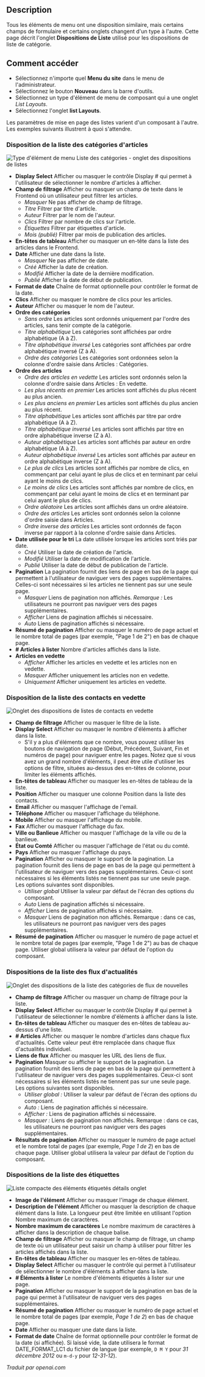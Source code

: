 <!-- Filename: Help6.x:Menu_Item_List_Layouts  / Display title: Dispositions de la liste des éléments du menu  -->

## Description

Tous les éléments de menu ont une disposition similaire, mais certains champs de formulaire et certains onglets changent d'un type à l'autre. Cette page décrit l'onglet **Dispositions de Liste** utilisé pour les dispositions de liste de catégorie.

## Comment accéder

* Sélectionnez n'importe quel **Menu du site** dans le menu de l'administrateur.
* Sélectionnez le bouton **Nouveau** dans la barre d'outils.
* Sélectionnez un type d'élément de menu de composant qui a une onglet *List Layouts*.
* Sélectionnez l'onglet **list Layouts**.

Les paramètres de mise en page des listes varient d'un composant à l'autre. Les exemples suivants illustrent à quoi s'attendre.

### Disposition de la liste des catégories d'articles

![Type d'élément de menu Liste des catégories - onglet des dispositions de listes](../../../fr/images/menu-items/articles-category-list-list-layouts-tab.png)

- **Display Select** Afficher ou masquer le contrôle Display \# qui permet à l'utilisateur de sélectionner le nombre d'articles à afficher.
- **Champ de filtrage** Afficher ou masquer un champ de texte dans le Frontend où un utilisateur peut filtrer les articles.
  - *Masquer* Ne pas afficher de champ de filtrage.
  - *Titre* Filtrer par titre d'article.
  - *Auteur* Filtrer par le nom de l'auteur.
  - *Clics* Filtrer par nombre de clics sur l'article.
  - *Étiquettes* Filtrer par étiquettes d'article.
  - *Mois (publié)* Filtrer par mois de publication des articles.
- **En-têtes de tableau** Afficher ou masquer un en-tête dans la liste des articles dans le Frontend.
- **Date** Afficher une date dans la liste.
  - *Masquer* Ne pas afficher de date.
  - *Créé* Afficher la date de création.
  - *Modifié* Afficher la date de la dernière modification.
  - *Publié* Afficher la date de début de publication.
- **Format de date** Chaîne de format optionnelle pour contrôler le format de la date.
- **Clics** Afficher ou masquer le nombre de clics pour les articles.
- **Auteur** Afficher ou masquer le nom de l'auteur.
- **Ordre des catégories**
  - *Sans ordre* Les articles sont ordonnés uniquement par l'ordre des articles, sans tenir compte de la catégorie.
  - *Titre alphabétique* Les catégories sont affichées par ordre alphabétique (A à Z).
  - *Titre alphabétique inversé* Les catégories sont affichées par ordre alphabétique inversé (Z à A).
  - *Ordre des catégories* Les catégories sont ordonnées selon la colonne d'ordre saisie dans Articles : Catégories.
- **Ordre des articles**
  - *Ordre des articles en vedette* Les articles sont ordonnés selon la colonne d'ordre saisie dans Articles : En vedette.
  - *Les plus récents en premier* Les articles sont affichés du plus récent au plus ancien.
  - *Les plus anciens en premier* Les articles sont affichés du plus ancien au plus récent.
  - *Titre alphabétique* Les articles sont affichés par titre par ordre alphabétique (A à Z).
  - *Titre alphabétique inversé* Les articles sont affichés par titre en ordre alphabétique inverse (Z à A).
  - *Auteur alphabétique* Les articles sont affichés par auteur en ordre alphabétique (A à Z).
  - *Auteur alphabétique inversé* Les articles sont affichés par auteur en ordre alphabétique inverse (Z à A).
  - *Le plus de clics* Les articles sont affichés par nombre de clics, en commençant par celui ayant le plus de clics et en terminant par celui ayant le moins de clics.
  - *Le moins de clics* Les articles sont affichés par nombre de clics, en commençant par celui ayant le moins de clics et en terminant par celui ayant le plus de clics.
  - *Ordre aléatoire* Les articles sont affichés dans un ordre aléatoire.
  - *Ordre des articles* Les articles sont ordonnés selon la colonne d'ordre saisie dans Articles.
  - *Ordre inverse des articles* Les articles sont ordonnés de façon inverse par rapport à la colonne d'ordre saisie dans Articles.
- **Date utilisée pour le tri** La date utilisée lorsque les articles sont triés par date.
  - *Créé* Utiliser la date de création de l'article.
  - *Modifié* Utiliser la date de modification de l'article.
  - *Publié* Utiliser la date de début de publication de l'article.
- **Pagination** La pagination fournit des liens de page en bas de la page qui permettent à l'utilisateur de naviguer vers des pages supplémentaires. Celles-ci sont nécessaires si les articles ne tiennent pas sur une seule page.
  - *Masquer* Liens de pagination non affichés. *Remarque :* Les utilisateurs ne pourront pas naviguer vers des pages supplémentaires.
  - *Afficher* Liens de pagination affichés si nécessaire.
  - *Auto* Liens de pagination affichés si nécessaire.
- **Résumé de pagination** Afficher ou masquer le numéro de page actuel et le nombre total de pages (par exemple, "Page 1 de 2") en bas de chaque page.
- **\# Articles à lister** Nombre d'articles affichés dans la liste.
- **Articles en vedette**
  - *Afficher* Afficher les articles en vedette et les articles non en vedette.
  - *Masquer* Afficher uniquement les articles non en vedette.
  - *Uniquement* Afficher uniquement les articles en vedette.

### Disposition de la liste des contacts en vedette

![Onglet des dispositions de listes de contacts en vedette](../../../fr/images/menu-items/contacts-featured-contacts-list-layouts-tab.png)

- **Champ de filtrage** Afficher ou masquer le filtre de la liste.
- **Display Select** Afficher ou masquer le nombre d'éléments à afficher dans la liste.
  - S'il y a plus d'éléments que ce nombre, vous pouvez utiliser les boutons de navigation de page (Début, Précédent, Suivant, Fin et numéros de page) pour naviguer entre les pages. Notez que si vous avez un grand nombre d'éléments, il peut être utile d'utiliser les options de filtre, situées au-dessus des en-têtes de colonne, pour limiter les éléments affichés.
- **En-têtes de tableau** Afficher ou masquer les en-têtes de tableau de la liste.
- **Position** Afficher ou masquer une colonne Position dans la liste des contacts.
- **Email** Afficher ou masquer l'affichage de l'email.
- **Téléphone** Afficher ou masquer l'affichage du téléphone.
- **Mobile** Afficher ou masquer l'affichage du mobile.
- **Fax** Afficher ou masquer l'affichage du fax.
- **Ville ou Banlieue** Afficher ou masquer l'affichage de la ville ou de la banlieue.
- **État ou Comté** Afficher ou masquer l'affichage de l'état ou du comté.
- **Pays** Afficher ou masquer l'affichage du pays.
- **Pagination** Afficher ou masquer le support de la pagination. La pagination fournit des liens de page en bas de la page qui permettent à l'utilisateur de naviguer vers des pages supplémentaires. Ceux-ci sont nécessaires si les éléments listés ne tiennent pas sur une seule page.
  Les options suivantes sont disponibles.
  - *Utiliser global* Utiliser la valeur par défaut de l'écran des options du composant.
  - *Auto* Liens de pagination affichés si nécessaire.
  - *Afficher* Liens de pagination affichés si nécessaire.
  - *Masquer* Liens de pagination non affichés. Remarque : dans ce cas, les utilisateurs ne pourront pas naviguer vers des pages supplémentaires.
- **Résumé de pagination** Afficher ou masquer le numéro de page actuel et le nombre total de pages (par exemple, "Page 1 de 2") au bas de chaque page. Utiliser global utilisera la valeur par défaut de l'option du composant.

### Dispositions de la liste des flux d'actualités

![Onglet des dispositions de la liste des catégories de flux de nouvelles](../../../fr/images/menu-items/news-feeds-list-all-categories-tree-list-layouts-tab.png)

- **Champ de filtrage** Afficher ou masquer un champ de filtrage pour la liste.
- **Display Select** Afficher ou masquer le contrôle Display \# qui permet à l'utilisateur de sélectionner le nombre d'éléments à afficher dans la liste.
- **En-têtes de tableau** Afficher ou masquer des en-têtes de tableau au-dessus d'une liste.
- **\# Articles** Afficher ou masquer le nombre d'articles dans chaque flux d'actualités. Cette valeur peut être remplacée dans chaque flux d'actualités individuel.
- **Liens de flux** Afficher ou masquer les URL des liens de flux.
- **Pagination** Masquer ou afficher le support de la pagination. La pagination fournit des liens de page en bas de la page qui permettent à l'utilisateur de naviguer vers des pages supplémentaires. Ceux-ci sont nécessaires si les éléments listés ne tiennent pas sur une seule page.
	Les options suivantes sont disponibles.
	- *Utiliser global :* Utiliser la valeur par défaut de l'écran des options du composant.
	- *Auto :* Liens de pagination affichés si nécessaire.
	- *Afficher :* Liens de pagination affichés si nécessaire.
	- *Masquer :* Liens de pagination non affichés. Remarque : dans ce cas, les utilisateurs ne pourront pas naviguer vers des pages supplémentaires.
- **Résultats de pagination** Afficher ou masquer le numéro de page actuel et le nombre total de pages (par exemple, *Page 1 de 2*) en bas de chaque page. Utiliser global utilisera la valeur par défaut de l'option du composant.

### Dispositions de la liste des étiquettes

![Liste compacte des éléments étiquetés détails onglet](../../../fr/images/menu-items/tags-compact-list-of-tagged-items-list-layouts-tab.png)

- **Image de l'élément** Afficher ou masquer l'image de chaque élément.
- **Description de l'élément** Afficher ou masquer la description de chaque élément dans la liste. La longueur peut être limitée en utilisant l'option Nombre maximum de caractères.
- **Nombre maximum de caractères** Le nombre maximum de caractères à afficher dans la description de chaque balise.
- **Champ de filtrage** Afficher ou masquer le champ de filtrage, un champ de texte où un utilisateur peut saisir un champ à utiliser pour filtrer les articles affichés dans la liste.
- **En-têtes de tableau** Afficher ou masquer les en-têtes de tableau.
- **Display Select** Afficher ou masquer le contrôle qui permet à l'utilisateur de sélectionner le nombre d'éléments à afficher dans la liste.
- **\# Éléments à lister** Le nombre d'éléments étiquetés à lister sur une page.
- **Pagination** Afficher ou masquer le support de la pagination en bas de la page qui permet à l'utilisateur de naviguer vers des pages supplémentaires.
- **Résumé de pagination** Afficher ou masquer le numéro de page actuel et le nombre total de pages (par exemple, *Page 1 de 2*) en bas de chaque page.
- **Date** Afficher ou masquer une date dans la liste.
- **Format de date** Chaîne de format optionnelle pour contrôler le format de la date (si affichée). Si laissé vide, la date utilisera le format DATE_FORMAT_LC1 du fichier de langue (par exemple, `D M Y` pour *31 décembre 2012* ou `m-d-y` pour *12-31-12*).

*Traduit par openai.com*

